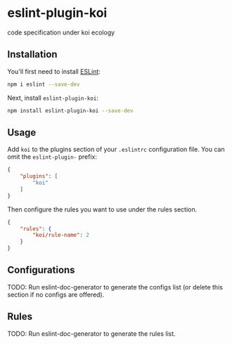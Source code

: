 # eslint-plugin-koi

code specification under koi ecology

## Installation

You'll first need to install [ESLint](https://eslint.org/):

```sh
npm i eslint --save-dev
```

Next, install `eslint-plugin-koi`:

```sh
npm install eslint-plugin-koi --save-dev
```

## Usage

Add `koi` to the plugins section of your `.eslintrc` configuration file. You can omit the `eslint-plugin-` prefix:

```json
{
    "plugins": [
        "koi"
    ]
}
```


Then configure the rules you want to use under the rules section.

```json
{
    "rules": {
        "koi/rule-name": 2
    }
}
```



## Configurations

<!-- begin auto-generated configs list -->
TODO: Run eslint-doc-generator to generate the configs list (or delete this section if no configs are offered).
<!-- end auto-generated configs list -->



## Rules

<!-- begin auto-generated rules list -->
TODO: Run eslint-doc-generator to generate the rules list.
<!-- end auto-generated rules list -->


